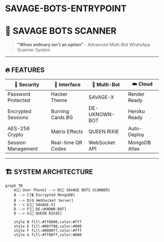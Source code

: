 # SAVAGE-BOTS-ENTRYPOINT
# 🦅 SAVAGE BOTS SCANNER

> **"When ordinary isn't an option"** - Advanced Multi-Bot WhatsApp Scanner System

---

## 🔥 FEATURES

<div align="center">

| 🔐 Security | 🎨 Interface | 🤖 Multi-Bot | ☁️ Cloud |
|-------------|--------------|--------------|----------|
| Password Protected | Hacker Theme | SAVAGE-X | Render Ready |
| Encrypted Sessions | Burning Cards BG | DE-UKNOWN-BOT | Heroku Ready |
| AES-256 Crypto | Matrix Effects | QUEEN RIXIE | Auto-Deploy |
| Session Management | Real-time QR Codes | WebSocket API | MongoDB Atlas |

</div>

---

## 🏗️ SYSTEM ARCHITECTURE

```mermaid
graph TB
    A[📱 User Phone] --> B{🦅 SAVAGE BOTS SCANNER}
    B --> C[🔒 Encrypted MongoDB]
    B --> D[🌐 WebSocket Server]
    D --> E[🤖 SAVAGE-X]
    D --> F[🤖 DE-UKNOWN-BOT] 
    D --> G[🤖 QUEEN RIXIE]
    
    style B fill:#ff0000,color:#fff
    style E fill:#00ff00,color:#000
    style F fill:#0000ff,color:#fff
    style G fill:#ff00ff,color:#000
